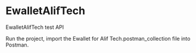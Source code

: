 # EwalletAlifTech
EwalletAlifTech test API

Run the project, import the Ewallet for Alif Tech.postman_collection file into Postman.
